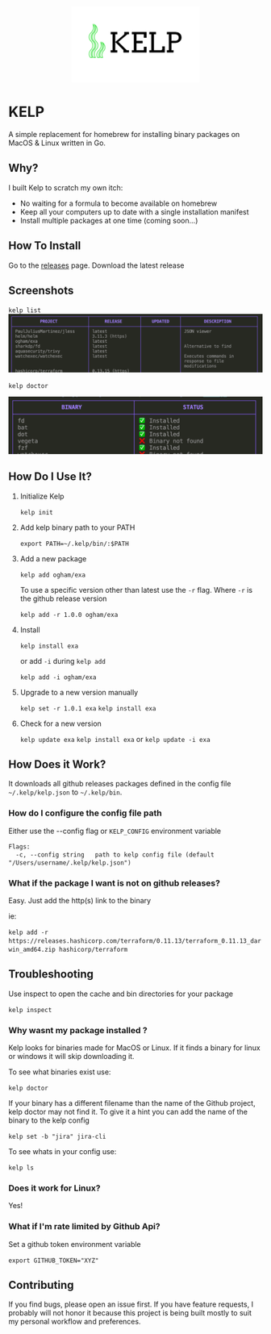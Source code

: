 <p align="center">
  <img height="150px" src="./logo.png"  alt="KELP" title="KELP">
</p>

# KELP
A simple replacement for homebrew for installing binary packages on MacOS & Linux written in Go.

## Why?

I built Kelp to scratch my own itch:

* No waiting for a formula to become available on homebrew
* Keep all your computers up to date with a single installation manifest
* Install multiple packages at one time (coming soon...)

## How To Install

Go to the [releases](https://github.com/crhuber/kelp/releases) page. Download the latest release

## Screenshots

`kelp list`
![kelp list](./kelp-list.png)

`kelp doctor`

![kelp list](./kelp-doctor.png)


## How Do I Use It?


1. Initialize Kelp

    `kelp init`

2. Add kelp binary path to your PATH

    `export PATH=~/.kelp/bin/:$PATH`

3. Add a new package

    `kelp add ogham/exa`

   To use a specific version other than latest use the `-r` flag. Where `-r` is the github release version

    `kelp add -r 1.0.0 ogham/exa`

4. Install

    `kelp install exa`

    or add `-i` during `kelp add`

    `kelp add -i ogham/exa`

5. Upgrade to a new version manually

    `kelp set -r 1.0.1 exa`
    `kelp install exa`

6. Check for a new version

    `kelp update exa`
    `kelp install exa`
   or
    `kelp update -i exa`

## How Does it Work?

It downloads all github releases packages defined in the config file `~/.kelp/kelp.json` to `~/.kelp/bin`.

### How do I configure the config file path

Either use the --config flag or `KELP_CONFIG` environment variable

```
Flags:
  -c, --config string   path to kelp config file (default "/Users/username/.kelp/kelp.json")
```

### What if the package I want is not on github releases?

Easy. Just add the http(s) link to the binary

ie:

`
kelp add -r https://releases.hashicorp.com/terraform/0.11.13/terraform_0.11.13_darwin_amd64.zip hashicorp/terraform
`


## Troubleshooting

Use inspect to open the cache and bin directories for your package

`kelp inspect`

### Why wasnt my package installed ?

Kelp looks for binaries made for MacOS or Linux. If it finds a binary for linux or windows it will skip downloading it.

To see what binaries exist use:

`kelp doctor`

If your binary has a different filename than the name of the Github project, kelp doctor may not find it. To give it a hint you can add the name of the binary to the kelp config

`kelp set -b "jira" jira-cli`

To see whats in your config use:

`kelp ls`

### Does it work for Linux?

Yes!

### What if I'm rate limited by Github Api?

Set a github token environment variable

`export GITHUB_TOKEN="XYZ"`

## Contributing

If you find bugs, please open an issue first. If you have feature requests, I probably will not honor it because this project is being built mostly to suit my personal workflow and preferences.
